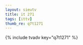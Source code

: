 ```yaml
--- 
layout: sieutv
title: it 271
tags: [ittv]
thumb_re: q7t1271
---
```

{% include tvadv key="q7t1271" %} 
